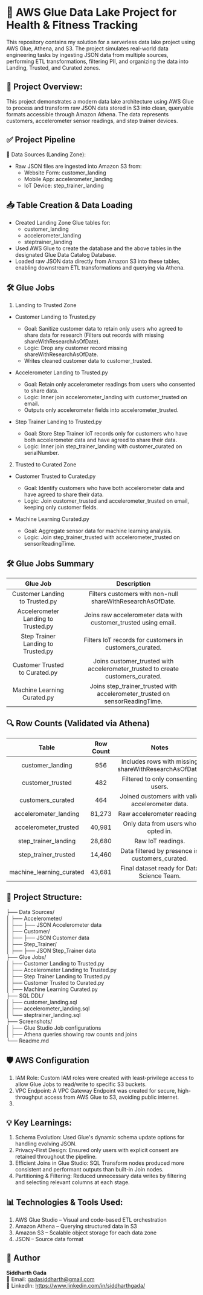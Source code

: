 # 🧠 AWS Glue Data Lake Project for Health & Fitness Tracking
This repository contains my solution for a serverless data lake project using AWS Glue, Athena, and S3. The project simulates real-world data engineering tasks by ingesting JSON data from multiple sources, performing ETL transformations, filtering PII, and organizing the data into Landing, Trusted, and Curated zones.

## 🚀 Project Overview:<br>

This project demonstrates a modern data lake architecture using AWS Glue to process and transform raw JSON data stored in S3 into clean, queryable formats accessible through Amazon Athena. The data represents customers, accelerometer sensor readings, and step trainer devices.

## ✅ Project Pipeline <br>

🧾 Data Sources (Landing Zone): <br>
- Raw JSON files are ingested into Amazon S3 from: <br>
    - Website Form: customer_landing <br>
    - Mobile App: accelerometer_landing <br>
    - IoT Device: step_trainer_landing
  
## 📥 Table Creation & Data Loading
- Created Landing Zone Glue tables for:
    - customer_landing
    - accelerometer_landing
    - steptrainer_landing
- Used AWS Glue to create the database and the above tables in the designated Glue Data Catalog Database.
- Loaded raw JSON data directly from Amazon S3 into these tables, enabling downstream ETL transformations and querying via Athena.
    
## 🛠 Glue Jobs
1. Landing to Trusted Zone
- Customer Landing to Trusted.py
    - Goal: Sanitize customer data to retain only users who agreed to share data for research (Filters out records with missing shareWithResearchAsOfDate).
    - Logic: Drop any customer record missing shareWithResearchAsOfDate.
    - Writes cleaned customer data to customer_trusted.

- Accelerometer Landing to Trusted.py
    - Goal: Retain only accelerometer readings from users who consented to share data.
    - Logic: Inner join accelerometer_landing with customer_trusted on email.
    - Outputs only accelerometer fields into accelerometer_trusted.

- Step Trainer Landing to Trusted.py
    - Goal: Store Step Trainer IoT records only for customers who have both accelerometer data and have agreed to share their data.
    - Logic: Inner join step_trainer_landing with customer_curated on serialNumber.

2. Trusted to Curated Zone
- Customer Trusted to Curated.py
    - Goal: Identify customers who have both accelerometer data and have agreed to share their data.
    - Logic: Join customer_trusted and accelerometer_trusted on email, keeping only customer fields.

- Machine Learning Curated.py
    - Goal: Aggregate sensor data for machine learning analysis.
    - Logic: Join step_trainer_trusted with accelerometer_trusted on sensorReadingTime.

## 🛠 Glue Jobs Summary <br>
| Glue Job | Description|
|:---:|:---:|
| Customer Landing to Trusted.py | Filters customers with non-null shareWithResearchAsOfDate.|
| Accelerometer Landing to Trusted.py | Joins raw accelerometer data with customer_trusted using email.|
| Step Trainer Landing to Trusted.py | Filters IoT records for customers in customers_curated.|
| Customer Trusted to Curated.py | Joins customer_trusted with accelerometer_trusted to create customers_curated.|
| Machine Learning Curated.py | Joins step_trainer_trusted with accelerometer_trusted on sensorReadingTime.|

## 🔍 Row Counts (Validated via Athena)
 | Table	 | Row Count	 | Notes
 |:---:|:---:|:---:|
 | customer_landing	 | 956	 | Includes rows with missing shareWithResearchAsOfDate.
 | customer_trusted	 | 482   | Filtered to only consenting users.
 | customers_curated	 | 464	 | Joined customers with valid accelerometer data.
 | accelerometer_landing | 	81,273	 | Raw accelerometer readings.
 | accelerometer_trusted | 	40,981	 | Only data from users who opted in.
 | step_trainer_landing | 	28,680	 | Raw IoT readings.
 | step_trainer_trusted	 | 14,460	 | Data filtered by presence in customers_curated.
 | machine_learning_curated | 	43,681	 | Final dataset ready for Data Science Team.

## 📁 Project Structure:<br>

├── Data Sources/ <br>
│   ├── Accelerometer/ <br> 
│   ├──    ├── JSON Accelerometer data <br> 
│   ├── Customer/ <br> 
│   ├──    ├── JSON Customer data <br> 
│   ├── Step_Trainer/ <br> 
│   ├──    ├── JSON Step_Trainer data <br> 
├── Glue Jobs/ <br>
│   ├── Customer Landing to Trusted.py <br> 
│   ├── Accelerometer Landing to Trusted.py <br>
│   ├── Step Trainer Landing to Trusted.py<br>
│   ├── Customer Trusted to Curated.py<br>
│   ├── Machine Learning Curated.py<br>
├── SQL DDL/<br>
│   ├── customer_landing.sql<br>
│   ├── accelerometer_landing.sql<br>
│   └── steptrainer_landing.sql<br>
├── Screenshots/<br>
│   ├── Glue Studio Job configurations<br>
│   ├── Athena queries showing row counts and joins<br>
└── Readme.md

## 🛡️ AWS Configuration
1. IAM Role: Custom IAM roles were created with least-privilege access to allow Glue Jobs to read/write to specific S3 buckets.
2. VPC Endpoint: A VPC Gateway Endpoint was created for secure, high-throughput access from AWS Glue to S3, avoiding public internet.
3. 

## 💡 Key Learnings: 
1. Schema Evolution: Used Glue's dynamic schema update options for handling evolving JSON.
2. Privacy-First Design: Ensured only users with explicit consent are retained throughout the pipeline.
3. Efficient Joins in Glue Studio: SQL Transform nodes produced more consistent and performant outputs than built-in Join nodes.
4. Partitioning & Filtering: Reduced unnecessary data writes by filtering and selecting relevant columns at each stage.

## 📊 Technologies & Tools Used: <br>
1. AWS Glue Studio – Visual and code-based ETL orchestration
2. Amazon Athena – Querying structured data in S3
3. Amazon S3 – Scalable object storage for each data zone
4. JSON – Source data format

  ## 👤 Author

**Siddharth Gada**  
📧 Email: gadasiddharth@gmail.com <br>
🔗 LinkedIn: https://www.linkedin.com/in/siddharthgada/
